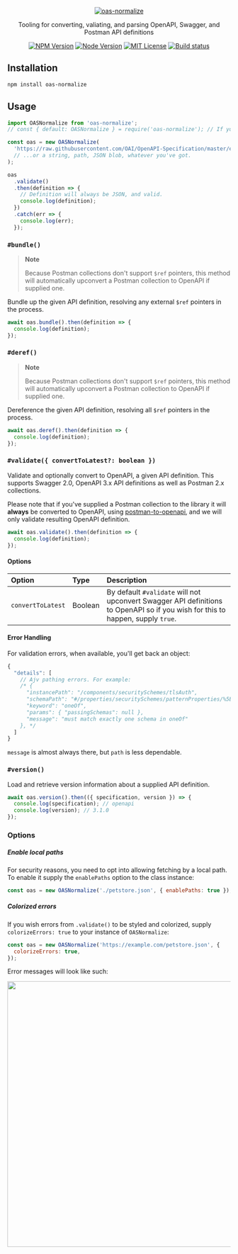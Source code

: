<p align="center">
  <a href="https://npm.im/oas-normalize">
    <img src="https://user-images.githubusercontent.com/33762/200434622-23946869-1965-46f8-8deb-f284b8d0b92c.png" alt="oas-normalize" />
  </a>
</p>

<p align="center">
  Tooling for converting, valiating, and parsing OpenAPI, Swagger, and Postman API definitions
</p>

<p align="center">
  <a href="https://npm.im/oas-normalize"><img src="https://img.shields.io/npm/v/oas-normalize?style=for-the-badge" alt="NPM Version"></a>
  <a href="https://npm.im/oas-normalize"><img src="https://img.shields.io/node/v/oas-normalize?style=for-the-badge" alt="Node Version"></a>
  <a href="https://npm.im/oas-normalize"><img src="https://img.shields.io/npm/l/oas-normalize?style=for-the-badge" alt="MIT License"></a>
  <a href="https://github.com/readmeio/oas-normalize"><img src="https://img.shields.io/github/actions/workflow/status/readmeio/oas-normalize/ci.yml?branch=main&style=for-the-badge" alt="Build status"></a>
</p>

## Installation

```bash
npm install oas-normalize
```

## Usage

```javascript
import OASNormalize from 'oas-normalize';
// const { default: OASNormalize } = require('oas-normalize'); // If you're using CJS.

const oas = new OASNormalize(
  'https://raw.githubusercontent.com/OAI/OpenAPI-Specification/master/examples/v3.0/petstore-expanded.yaml'
  // ...or a string, path, JSON blob, whatever you've got.
);

oas
  .validate()
  .then(definition => {
    // Definition will always be JSON, and valid.
    console.log(definition);
  })
  .catch(err => {
    console.log(err);
  });
```

### `#bundle()`

> **Note**
>
> Because Postman collections don't support `$ref` pointers, this method will automatically upconvert a Postman collection to OpenAPI if supplied one.

Bundle up the given API definition, resolving any external `$ref` pointers in the process.

```js
await oas.bundle().then(definition => {
  console.log(definition);
});
```

### `#deref()`

> **Note**
>
> Because Postman collections don't support `$ref` pointers, this method will automatically upconvert a Postman collection to OpenAPI if supplied one.

Dereference the given API definition, resolving all `$ref` pointers in the process.

```js
await oas.deref().then(definition => {
  console.log(definition);
});
```

### `#validate({ convertToLatest?: boolean })`

Validate and optionally convert to OpenAPI, a given API definition. This supports Swagger 2.0, OpenAPI 3.x API definitions as well as Postman 2.x collections.

Please note that if you've supplied a Postman collection to the library it will **always** be converted to OpenAPI, using [postman-to-openapi](https://github.com/joolfe/postman-to-openapi), and we will only validate resulting OpenAPI definition.

```js
await oas.validate().then(definition => {
  console.log(definition);
});
```

#### Options

<!-- prettier-ignore-start -->
| Option | Type | Description |
| :--- | :--- | :--- |
| `convertToLatest` | Boolean | By default `#validate` will not upconvert Swagger API definitions to OpenAPI so if you wish for this to happen, supply `true`. |
<!-- prettier-ignore-end -->

#### Error Handling

For validation errors, when available, you'll get back an object:

```js
{
  "details": [
    // Ajv pathing errors. For example:
    /* {
      "instancePath": "/components/securitySchemes/tlsAuth",
      "schemaPath": "#/properties/securitySchemes/patternProperties/%5E%5Ba-zA-Z0-9%5C.%5C-_%5D%2B%24/oneOf",
      "keyword": "oneOf",
      "params": { "passingSchemas": null },
      "message": "must match exactly one schema in oneOf"
    }, */
  ]
}
```

`message` is almost always there, but `path` is less dependable.

### `#version()`

Load and retrieve version information about a supplied API definition.

```js
await oas.version().then(({ specification, version }) => {
  console.log(specification); // openapi
  console.log(version); // 3.1.0
});
```

### Options

##### Enable local paths

For security reasons, you need to opt into allowing fetching by a local path. To enable it supply the `enablePaths` option to the class instance:

```js
const oas = new OASNormalize('./petstore.json', { enablePaths: true });
```

##### Colorized errors

If you wish errors from `.validate()` to be styled and colorized, supply `colorizeErrors: true` to your instance of `OASNormalize`:

```js
const oas = new OASNormalize('https://example.com/petstore.json', {
  colorizeErrors: true,
});
```

Error messages will look like such:

<img src="https://user-images.githubusercontent.com/33762/137796648-7e1157c2-cee4-466e-9129-dd2a743dd163.png" width="600" />
